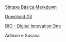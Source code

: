 [Sintaxe Básica Markdown](https://www.markdownguide.org/basic-syntax/)

[Download Git](https://git-scm.com/downloads)

[DIO - Digital Innovation One](https://www.dio.me/)

Adilson e Susana